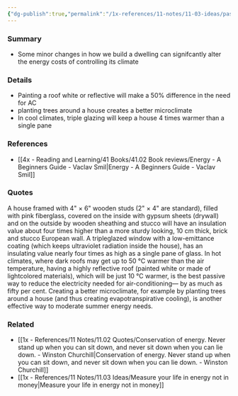 ```yaml
---
{"dg-publish":true,"permalink":"/1x-references/11-notes/11-03-ideas/passive-methods-of-heating-and-cooling-reduce-energy-use/","title":"Passive methods of heating and cooling reduce energy use","created":"2024-05-10T19:17:22.579+03:00","updated":"2024-05-10T19:22:42.672+03:00"}
---
```



### Summary
- Some minor changes in how we build a dwelling can signifcantly alter the energy costs of controlling its climate

### Details
- Painting a roof white or reflective will make a 50% difference in the need for AC
- planting trees around a house creates a better microclimate
- In cool climates, triple glazing will keep a house 4 times warmer than a single pane

### References
- [[4x - Reading and Learning/41 Books/41.02 Book reviews/Energy - A Beginners Guide - Vaclav Smil\|Energy - A Beginners Guide - Vaclav Smil]]

### Quotes
A house framed with 4" × 6" wooden studs (2" × 4" are standard), filled with pink fiberglass, covered on the inside with gypsum sheets (drywall) and on the outside by wooden sheathing and stucco will have an insulation value about four times higher than a more sturdy looking, 10 cm thick, brick and stucco European wall. A tripleglazed window with a low-emittance coating (which keeps ultraviolet radiation inside the house), has an insulating value nearly four times as high as a single pane of glass. In hot climates, where dark roofs may get up to 50 °C warmer than the air temperature, having a highly reflective roof (painted white or made of lightcolored materials), which will be just 10 °C warmer, is the best passive way to reduce the electricity needed for air-conditioning— by as much as fifty per cent. Creating a better microclimate, for example by planting trees around a house (and thus creating evapotranspirative cooling), is another effective way to moderate summer energy needs.

### Related
- [[1x - References/11 Notes/11.02 Quotes/Conservation of energy. Never stand up when you can sit down, and never sit down when you can lie down. - Winston Churchill\|Conservation of energy. Never stand up when you can sit down, and never sit down when you can lie down. - Winston Churchill]]
- [[1x - References/11 Notes/11.03 Ideas/Measure your life in energy not in money\|Measure your life in energy not in money]]